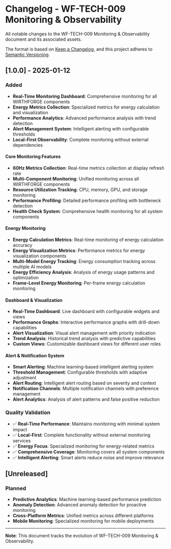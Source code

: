 # Changelog - WF-TECH-009 Monitoring & Observability

All notable changes to the WF-TECH-009 Monitoring & Observability document and its associated assets.

The format is based on [Keep a Changelog](https://keepachangelog.com/en/1.0.0/),
and this project adheres to [Semantic Versioning](https://semver.org/spec/v2.0.0.html).

## [1.0.0] - 2025-01-12

### Added
- **Real-Time Monitoring Dashboard**: Comprehensive monitoring for all WIRTHFORGE components
- **Energy Metrics Collection**: Specialized metrics for energy calculation and visualization
- **Performance Analytics**: Advanced performance analysis with trend detection
- **Alert Management System**: Intelligent alerting with configurable thresholds
- **Local-First Observability**: Complete monitoring without external dependencies

#### Core Monitoring Features
- **60Hz Metrics Collection**: Real-time metrics collection at display refresh rate
- **Multi-Component Monitoring**: Unified monitoring across all WIRTHFORGE components
- **Resource Utilization Tracking**: CPU, memory, GPU, and storage monitoring
- **Performance Profiling**: Detailed performance profiling with bottleneck detection
- **Health Check System**: Comprehensive health monitoring for all system components

#### Energy Monitoring
- **Energy Calculation Metrics**: Real-time monitoring of energy calculation accuracy
- **Energy Visualization Metrics**: Performance metrics for energy visualization components
- **Multi-Model Energy Tracking**: Energy consumption tracking across multiple AI models
- **Energy Efficiency Analysis**: Analysis of energy usage patterns and optimization
- **Frame-Level Energy Monitoring**: Per-frame energy calculation monitoring

#### Dashboard & Visualization
- **Real-Time Dashboard**: Live dashboard with configurable widgets and views
- **Performance Graphs**: Interactive performance graphs with drill-down capabilities
- **Alert Visualization**: Visual alert management with priority indication
- **Trend Analysis**: Historical trend analysis with predictive capabilities
- **Custom Views**: Customizable dashboard views for different user roles

#### Alert & Notification System
- **Smart Alerting**: Machine learning-based intelligent alerting system
- **Threshold Management**: Configurable thresholds with adaptive adjustment
- **Alert Routing**: Intelligent alert routing based on severity and context
- **Notification Channels**: Multiple notification channels with preference management
- **Alert Analytics**: Analysis of alert patterns and false positive reduction

### Quality Validation
- ✅ **Real-Time Performance**: Maintains monitoring with minimal system impact
- ✅ **Local-First**: Complete functionality without external monitoring services
- ✅ **Energy Focus**: Specialized monitoring for energy-related metrics
- ✅ **Comprehensive Coverage**: Monitoring covers all system components
- ✅ **Intelligent Alerting**: Smart alerts reduce noise and improve relevance

## [Unreleased]

### Planned
- **Predictive Analytics**: Machine learning-based performance prediction
- **Anomaly Detection**: Advanced anomaly detection for proactive monitoring
- **Cross-Platform Metrics**: Unified metrics across different platforms
- **Mobile Monitoring**: Specialized monitoring for mobile deployments

---

**Note**: This document tracks the evolution of WF-TECH-009 Monitoring & Observability.
